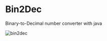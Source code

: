 # Bin2Dec

Binary-to-Decimal number converter with java

![bin2dec](https://user-images.githubusercontent.com/26835345/89944912-d8a55700-dc20-11ea-9208-902b9f21267e.gif)

